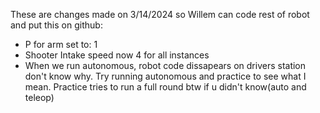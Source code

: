 These are changes made on 3/14/2024 so Willem can code rest of robot and put this on github:

- P for arm set to: 1
- Shooter Intake speed now 4 for all instances
- When we run autonomous, robot code dissapears on drivers station don't know why. Try running autonomous and practice to see what I mean. Practice tries to run a full round btw if u didn't know(auto and teleop)